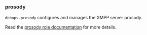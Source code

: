 ### prosody

`debops.prosody` configures and manages the XMPP server prosody.

Read the [prosody role documentation](https://docs.debops.org/en/stable-3.0/ansible/roles/prosody/) for more details.
